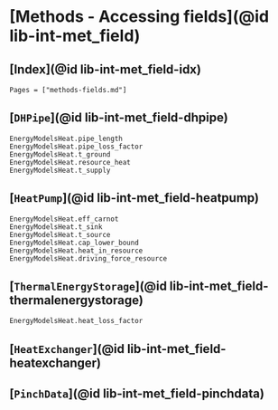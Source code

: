 # [Methods - Accessing fields](@id lib-int-met_field)

## [Index](@id lib-int-met_field-idx)

```@index
Pages = ["methods-fields.md"]
```

## [`DHPipe`](@id lib-int-met_field-dhpipe)

```@docs
EnergyModelsHeat.pipe_length
EnergyModelsHeat.pipe_loss_factor
EnergyModelsHeat.t_ground
EnergyModelsHeat.resource_heat
EnergyModelsHeat.t_supply
```

## [`HeatPump`](@id lib-int-met_field-heatpump)

```@docs
EnergyModelsHeat.eff_carnot
EnergyModelsHeat.t_sink
EnergyModelsHeat.t_source
EnergyModelsHeat.cap_lower_bound
EnergyModelsHeat.heat_in_resource
EnergyModelsHeat.driving_force_resource
```

## [`ThermalEnergyStorage`](@id lib-int-met_field-thermalenergystorage)

```@docs
EnergyModelsHeat.heat_loss_factor
```

## [`HeatExchanger`](@id lib-int-met_field-heatexchanger)


## [`PinchData`](@id lib-int-met_field-pinchdata)
